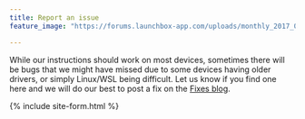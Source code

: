 ```yaml
---
title: Report an issue
feature_image: "https://forums.launchbox-app.com/uploads/monthly_2017_02/58a6819b1cbfa_Atari2600.png.1e8efb3764e25ab7b2d38e5f41a6d26f.png"

---
```

While our instructions should work on most devices, sometimes there will be bugs that we might have missed due to some devices having older drivers, or simply Linux/WSL being difficult. Let us know if you find one here and we will do our best to post a fix on the [Fixes blog](https://olincollege.github.io/ClashofTanks/blog/).

{% include site-form.html %}